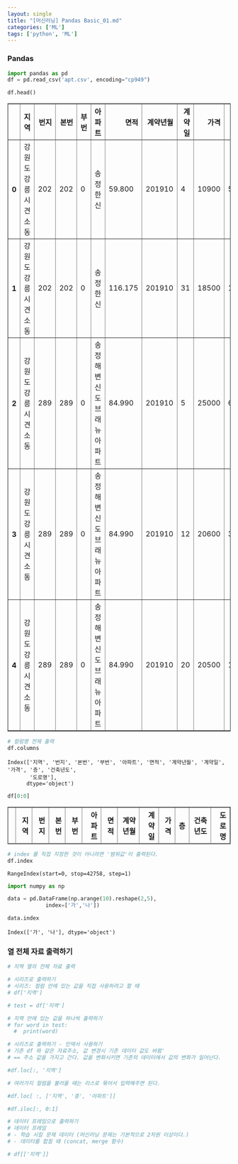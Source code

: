```yaml
---
layout: single
title: "[머신러닝] Pandas Basic_01.md"
categories: ['ML']
tags: ['python', 'ML']
---
```


### Pandas  

```python
import pandas as pd
df = pd.read_csv('apt.csv', encoding="cp949")
```


```python
df.head()
```




<div>
<style scoped>
    .dataframe tbody tr th:only-of-type {
        vertical-align: middle;
    }

    .dataframe tbody tr th {
        vertical-align: top;
    }

    .dataframe thead th {
        text-align: right;
    }
</style>
<table border="1" class="dataframe">
  <thead>
    <tr style="text-align: right;">
      <th></th>
      <th>지역</th>
      <th>번지</th>
      <th>본번</th>
      <th>부번</th>
      <th>아파트</th>
      <th>면적</th>
      <th>계약년월</th>
      <th>계약일</th>
      <th>가격</th>
      <th>층</th>
      <th>건축년도</th>
      <th>도로명</th>
    </tr>
  </thead>
  <tbody>
    <tr>
      <th>0</th>
      <td>강원도 강릉시 견소동</td>
      <td>202</td>
      <td>202</td>
      <td>0</td>
      <td>송정한신</td>
      <td>59.800</td>
      <td>201910</td>
      <td>4</td>
      <td>10900</td>
      <td>5</td>
      <td>1997</td>
      <td>경강로2539번길 8</td>
    </tr>
    <tr>
      <th>1</th>
      <td>강원도 강릉시 견소동</td>
      <td>202</td>
      <td>202</td>
      <td>0</td>
      <td>송정한신</td>
      <td>116.175</td>
      <td>201910</td>
      <td>31</td>
      <td>18500</td>
      <td>10</td>
      <td>1997</td>
      <td>경강로2539번길 8</td>
    </tr>
    <tr>
      <th>2</th>
      <td>강원도 강릉시 견소동</td>
      <td>289</td>
      <td>289</td>
      <td>0</td>
      <td>송정해변신도브래뉴아파트</td>
      <td>84.990</td>
      <td>201910</td>
      <td>5</td>
      <td>25000</td>
      <td>6</td>
      <td>2005</td>
      <td>경강로2539번길 22</td>
    </tr>
    <tr>
      <th>3</th>
      <td>강원도 강릉시 견소동</td>
      <td>289</td>
      <td>289</td>
      <td>0</td>
      <td>송정해변신도브래뉴아파트</td>
      <td>84.990</td>
      <td>201910</td>
      <td>12</td>
      <td>20600</td>
      <td>3</td>
      <td>2005</td>
      <td>경강로2539번길 22</td>
    </tr>
    <tr>
      <th>4</th>
      <td>강원도 강릉시 견소동</td>
      <td>289</td>
      <td>289</td>
      <td>0</td>
      <td>송정해변신도브래뉴아파트</td>
      <td>84.990</td>
      <td>201910</td>
      <td>20</td>
      <td>20500</td>
      <td>1</td>
      <td>2005</td>
      <td>경강로2539번길 22</td>
    </tr>
  </tbody>
</table>
</div>




```python
# 컬럼명 전체 출력
df.columns
```




    Index(['지역', '번지', '본번', '부번', '아파트', '면적', '계약년월', '계약일', '가격', '층', '건축년도',
           '도로명'],
          dtype='object')




```python
df[0:0]
```




<div>
<style scoped>
    .dataframe tbody tr th:only-of-type {
        vertical-align: middle;
    }

    .dataframe tbody tr th {
        vertical-align: top;
    }

    .dataframe thead th {
        text-align: right;
    }
</style>
<table border="1" class="dataframe">
  <thead>
    <tr style="text-align: right;">
      <th></th>
      <th>지역</th>
      <th>번지</th>
      <th>본번</th>
      <th>부번</th>
      <th>아파트</th>
      <th>면적</th>
      <th>계약년월</th>
      <th>계약일</th>
      <th>가격</th>
      <th>층</th>
      <th>건축년도</th>
      <th>도로명</th>
    </tr>
  </thead>
  <tbody>
  </tbody>
</table>
</div>




```python
# index 를 직접 지정한 것이 아니라면 '범위값'이 출력된다. 
df.index
```




    RangeIndex(start=0, stop=42758, step=1)




```python
import numpy as np
```


```python
data = pd.DataFrame(np.arange(10).reshape(2,5),
            index=['가','나'])
```


```python
data.index
```




    Index(['가', '나'], dtype='object')



### 열 전체 자료 출력하기


```python
# 지역 열의 전체 자료 출력
```


```python
# 시리즈로 출력하기
# 시리즈: 컬럼 안에 있는 값을 직접 사용하려고 할 때
# df['지역']
```


```python
# test = df['지역']
```


```python
# 지역 안에 있는 값을 하나씩 출력하기
# for word in test:
  #  print(word)
```


```python
# 시리즈로 출력하기 - 인덱서 사용하기
# 기존 df 와 같은 자료주소, 값 변경시 기존 데이터 값도 바뀜'
# == 주소 값을 가지고 간다. 값을 변화시키면 기존의 데이터에서 값의 변화가 일어난다. 

#df.loc[:, '지역']
```


```python
# 여러가지 컬럼을 불러올 때는 리스로 묶어서 입력해주면 된다.

#df.loc[ :, ['지역', '층', '아파트']]
```


```python
#df.iloc[:, 0:1]
```


```python
# 데이터 프레임으로 출력하기
# 데이터 프레임
# - 학습 시킬 문제 데이터 (머신러닝 문제는 기본적으로 2차원 이상이다.)
# - 데이터를 합칠 때 (concat, merge 함수)

# df[['지역']]
```


```python

```
